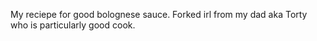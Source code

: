 My reciepe for good bolognese sauce.
Forked irl from my dad aka Torty who is particularly good cook.
